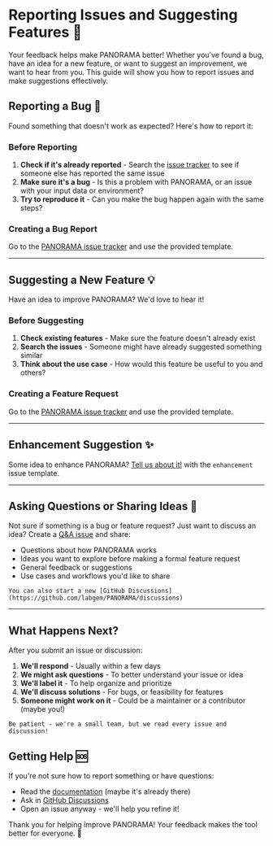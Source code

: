 # Reporting Issues and Suggesting Features 💬

Your feedback helps make PANORAMA better! Whether you've found a bug, have an idea for a new feature, or want to suggest
an improvement, we want to hear from you. This guide will show you how to report issues and make suggestions
effectively.

## Reporting a Bug 🐛

Found something that doesn't work as expected? Here's how to report it:

### Before Reporting

1. **Check if it's already reported** - Search the [issue tracker](https://github.com/labgem/PANORAMA/issues) to see if
   someone else has reported the same issue
2. **Make sure it's a bug** - Is this a problem with PANORAMA, or an issue with your input data or environment?
3. **Try to reproduce it** - Can you make the bug happen again with the same steps?

### Creating a Bug Report

Go to the [PANORAMA issue tracker](https://github.com/labgem/PANORAMA/issues/new) and use the provided template.

---

## Suggesting a New Feature 💡

Have an idea to improve PANORAMA? We'd love to hear it!

### Before Suggesting

1. **Check existing features** - Make sure the feature doesn't already exist
2. **Search the issues** - Someone might have already suggested something similar
3. **Think about the use case** - How would this feature be useful to you and others?

### Creating a Feature Request

Go to the [PANORAMA issue tracker](https://github.com/labgem/PANORAMA/issues/new) and use the provided template.

---

## Enhancement Suggestion ✨

Some idea to enhance PANORAMA? [Tell us about it!](https://github.com/labgem/PANORAMA/issues/new) with the
`enhancement` issue template.

---

## Asking Questions or Sharing Ideas 💭

Not sure if something is a bug or feature request? Just want to discuss an idea? 
Create a [Q&A issue](https://github.com/labgem/PANORAMA/issues/new) and share:

- Questions about how PANORAMA works
- Ideas you want to explore before making a formal feature request
- General feedback or suggestions
- Use cases and workflows you'd like to share

```{seealso}
You can also start a new [GitHub Discussions](https://github.com/labgem/PANORAMA/discussions)
```
---

## What Happens Next?

After you submit an issue or discussion:

1. **We'll respond** - Usually within a few days
2. **We might ask questions** - To better understand your issue or idea
3. **We'll label it** - To help organize and prioritize
4. **We'll discuss solutions** - For bugs, or feasibility for features
5. **Someone might work on it** - Could be a maintainer or a contributor (maybe you!)

```{note}
Be patient - we're a small team, but we read every issue and discussion!
```

## Getting Help 🆘

If you're not sure how to report something or have questions:

- Read the [documentation](#reporting-issues-and-suggesting-features) (maybe it's already there)
- Ask in [GitHub Discussions](https://github.com/labgem/PANORAMA/discussions)
- Open an issue anyway - we'll help you refine it!

Thank you for helping improve PANORAMA! Your feedback makes the tool better for everyone. 🙏
